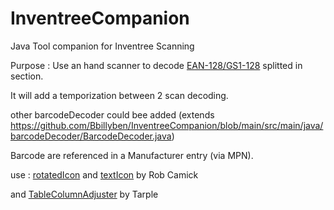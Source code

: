 # InventreeCompanion
 Java Tool companion for Inventree Scanning

Purpose : Use an hand scanner to decode [EAN-128/GS1-128](https://en.wikipedia.org/wiki/GS1-128) splitted in section.

It will add a temporization between 2 scan decoding.

other barcodeDecoder could bee added (extends https://github.com/Bbillyben/InventreeCompanion/blob/main/src/main/java/barcodeDecoder/BarcodeDecoder.java)


Barcode are referenced in a Manufacturer entry (via MPN).



use : 
[rotatedIcon](https://tips4java.wordpress.com/2009/04/06/rotated-icon/) and [textIcon](https://tips4java.wordpress.com/2009/04/02/text-icon/) by Rob Camick

and [TableColumnAdjuster](https://gist.github.com/tarple/dfebce9502b92559dd63) by Tarple
